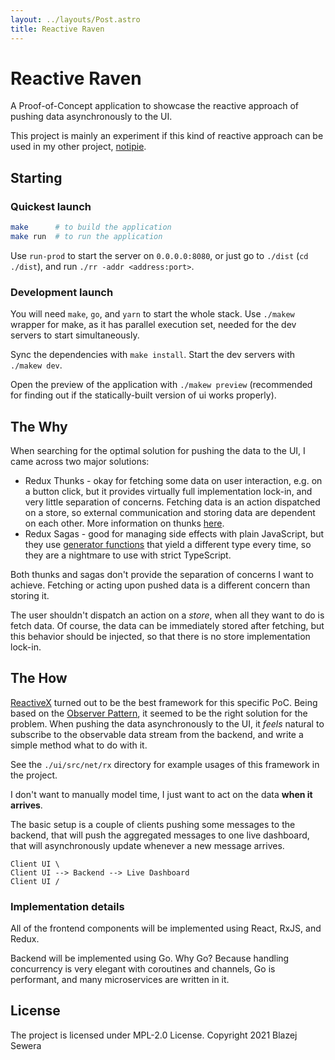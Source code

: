 ```yaml
---
layout: ../layouts/Post.astro
title: Reactive Raven
---
```


# Reactive Raven

A Proof-of-Concept application to showcase the reactive approach of pushing
data asynchronously to the UI.

This project is mainly an experiment if this kind of reactive approach can be
used in my other project, [notipie](https://github.com/blazejsewera/notipie).


## Starting

### Quickest launch

```bash
make      # to build the application
make run  # to run the application
```

Use `run-prod` to start the server on `0.0.0.0:8080`, or just go to `./dist`
(`cd ./dist`), and run `./rr -addr <address:port>`.

### Development launch

You will need `make`, `go`, and `yarn` to start the whole stack. Use `./makew`
wrapper for make, as it has parallel execution set, needed for the dev servers
to start simultaneously.

Sync the dependencies with `make install`. Start the dev servers with
`./makew dev`.

Open the preview of the application with `./makew preview` (recommended for
finding out if the statically-built version of ui works properly).


## The Why

When searching for the optimal solution for pushing the data to the UI, I came
across two major solutions:
- Redux Thunks - okay for fetching some data on user interaction, e.g. on a
  button click, but it provides virtually full implementation lock-in, and
  very little separation of concerns. Fetching data is an action dispatched on
  a store, so external communication and storing data are dependent on each
  other. More information on thunks
  [here](https://redux.js.org/usage/writing-logic-thunks).
- Redux Sagas - good for managing side effects with plain JavaScript, but they
  use [generator functions](https://developer.mozilla.org/en-US/docs/Web/JavaScript/Reference/Statements/function*)
  that yield a different type every time, so they are a nightmare to use with
  strict TypeScript.

Both thunks and sagas don't provide the separation of concerns I want to
achieve. Fetching or acting upon pushed data is a different concern than
storing it.

The user shouldn't dispatch an action on a _store_, when all they want to do
is fetch data. Of course, the data can be immediately stored after fetching,
but this behavior should be injected, so that there is no store implementation
lock-in.


## The How

[ReactiveX](http://reactivex.io/) turned out to be the best framework for this
specific PoC. Being based on the [Observer Pattern](https://en.wikipedia.org/wiki/Observer_pattern),
it seemed to be the right solution for the problem. When pushing the data
asynchronously to the UI, it _feels_ natural to subscribe to the observable data
stream from the backend, and write a simple method what to do with it.

See the `./ui/src/net/rx` directory for example usages of this framework in
the project.

I don't want to manually model time, I just want to act on the data **when it arrives**.

The basic setup is a couple of clients pushing some messages to the backend,
that will push the aggregated messages to one live dashboard, that will
asynchronously update whenever a new message arrives.

```
Client UI \
Client UI --> Backend --> Live Dashboard
Client UI /
```


### Implementation details

All of the frontend components will be implemented using React, RxJS, and Redux.

Backend will be implemented using Go. Why Go? Because handling concurrency is
very elegant with coroutines and channels, Go is performant, and many
microservices are written in it.


## License

The project is licensed under MPL-2.0 License. Copyright 2021 Blazej Sewera
